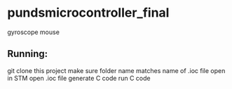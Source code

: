 # pundsmicrocontroller_final
gyroscope mouse

## Running:
git clone this project
make sure folder name matches name of .ioc file
open in STM
open .ioc file
generate C code
run C code
